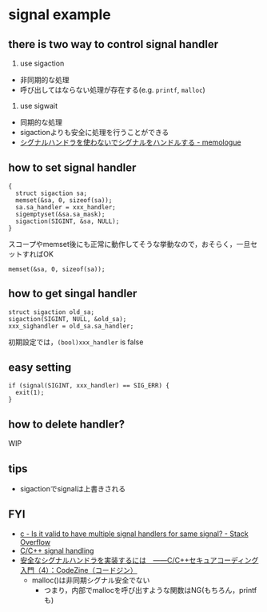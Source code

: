 # signal example

## there is two way to control signal handler
1. use sigaction
  - 非同期的な処理
  - 呼び出してはならない処理が存在する(e.g. `printf`, `malloc`)
1. use sigwait
  - 同期的な処理
  - sigactionよりも安全に処理を行うことができる
  - [シグナルハンドラを使わないでシグナルをハンドルする \- memologue]( http://d.hatena.ne.jp/yupo5656/20060114/p1 )

## how to set signal handler
```
{
  struct sigaction sa;
  memset(&sa, 0, sizeof(sa));
  sa.sa_handler = xxx_handler;
  sigemptyset(&sa.sa_mask);
  sigaction(SIGINT, &sa, NULL);
}
```

スコープやmemset後にも正常に動作してそうな挙動なので，おそらく，一旦セットすればOK
```
memset(&sa, 0, sizeof(sa));
```

## how to get singal handler
```
struct sigaction old_sa;
sigaction(SIGINT, NULL, &old_sa);
xxx_sighandler = old_sa.sa_handler;
```

初期設定では，`(bool)xxx_handler` is false

## easy setting
```
if (signal(SIGINT, xxx_handler) == SIG_ERR) {
  exit(1);
}
```

## how to delete handler?
WIP

## tips
* sigactionでsignalは上書きされる

## FYI
* [c \- Is it valid to have multiple signal handlers for same signal? \- Stack Overflow]( https://stackoverflow.com/questions/17102919/is-it-valid-to-have-multiple-signal-handlers-for-same-signal )
* [C/C\+\+ signal handling]( http://www.yolinux.com/TUTORIALS/C++Signals.html )
* [安全なシグナルハンドラを実装するには　――C/C\+\+セキュアコーディング入門（4）：CodeZine（コードジン）]( https://codezine.jp/article/detail/4700 )
  * malloc()は非同期シグナル安全でない
    * つまり，内部でmallocを呼び出すような関数はNG(もちろん，printfも)

